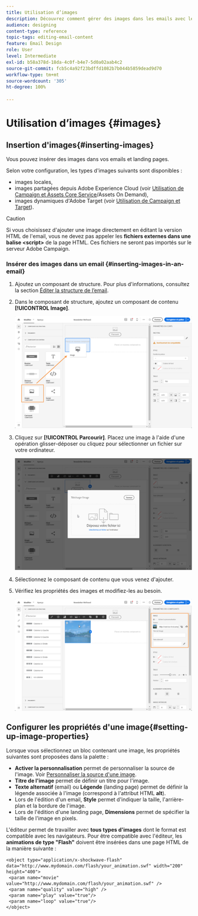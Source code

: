 ```yaml
---
title: Utilisation d’images
description: Découvrez comment gérer des images dans les emails avec le Concepteur d'email.
audience: designing
content-type: reference
topic-tags: editing-email-content
feature: Email Design
role: User
level: Intermediate
exl-id: b58a378d-18da-4c0f-b4e7-5d0a02aab4c2
source-git-commit: fcb5c4a92f23bdffd1082b7b044b5859dead9d70
workflow-type: tm+mt
source-wordcount: '305'
ht-degree: 100%

---
```


# Utilisation d’images {#images}

## Insertion d&#39;images{#inserting-images}

Vous pouvez insérer des images dans vos emails et landing pages.

Selon votre configuration, les types d&#39;images suivants sont disponibles :

* images locales,
* images partagées depuis Adobe Experience Cloud (voir [Utilisation de Campaign et Assets Core Service](../../integrating/using/working-with-campaign-and-assets-core-service.md)/Assets On Demand),
* images dynamiques d&#39;Adobe Target (voir [Utilisation de Campaign et Target](../../integrating/using/about-campaign-target-integration.md)).

>[!CAUTION]
>
>Si vous choisissez d&#39;ajouter une image directement en éditant la version HTML de l&#39;email, vous ne devez pas appeler les **fichiers externes dans une balise &lt;script>** de la page HTML. Ces fichiers ne seront pas importés sur le serveur Adobe Campaign.

### Insérer des images dans un email      {#inserting-images-in-an-email}

1. Ajoutez un composant de structure. Pour plus d&#39;informations, consultez la section [Éditer la structure de l’email](../../designing/using/designing-from-scratch.md#defining-the-email-structure).
1. Dans le composant de structure, ajoutez un composant de contenu **[!UICONTROL Image]**.

   ![](assets/des_insert_images_1.png)

1. Cliquez sur **[!UICONTROL Parcourir]**. Placez une image à l&#39;aide d&#39;une opération glisser-déposer ou cliquez pour sélectionner un fichier sur votre ordinateur.

   ![](assets/des_insert_images_2.png)

1. Sélectionnez le composant de contenu que vous venez d&#39;ajouter.
1. Vérifiez les propriétés des images et modifiez-les au besoin.

   ![](assets/des_insert_images_3.png)

## Configurer les propriétés d&#39;une image{#setting-up-image-properties}

Lorsque vous sélectionnez un bloc contenant une image, les propriétés suivantes sont proposées dans la palette :

* **Activer la personnalisation** permet de personnaliser la source de l&#39;image. Voir [Personnaliser la source d&#39;une image](../../designing/using/personalization.md#personalizing-an-image-source).
* **Titre de l&#39;image** permet de définir un titre pour l&#39;image.
* **Texte alternatif** (email) ou **Légende** (landing page) permet de définir la légende associée à l&#39;image (correspond à l&#39;attribut HTML **alt**).
* Lors de l&#39;édition d&#39;un email, **Style** permet d&#39;indiquer la taille, l&#39;arrière-plan et la bordure de l&#39;image.
* Lors de l&#39;édition d&#39;une landing page, **Dimensions** permet de spécifier la taille de l&#39;image en pixels.

L&#39;éditeur permet de travailler avec **tous types d&#39;images** dont le format est compatible avec les navigateurs. Pour être compatible avec l&#39;éditeur, les **animations de type &quot;Flash&quot;** doivent être insérées dans une page HTML de la manière suivante :

```
<object type="application/x-shockwave-flash" data="http://www.mydomain.com/flash/your_animation.swf" width="200" height="400">
 <param name="movie" value="http://www.mydomain.com/flash/your_animation.swf" />
 <param name="quality" value="high" />
 <param name="play" value="true"/>
 <param name="loop" value="true"/> 
</object>
```

<!--
## Modifying images with the Adobe Creative SDK{#modifying-images-with-the-adobe-creative-sdk}

You can edit images and use a complete set of features powered by the Adobe Creative SDK to enhance your images directly in the content editor when editing emails or landing pages.

The image editor offers a powerful, full-featured image editing UI component that allows you to edit images and apply effects and frames, original high-quality stickers, beautiful overlays, fun features like tilt shift and color splash, pro-level adjustments and more.

To modify an image with the Adobe Creative SDK:

1. Select the image.
1. In the toolbar, click the Creative Cloud icon.

   ![](assets/des_creative_sdk_icon.png)

1. Select the tool you want to use through the icons on the top of the window to modify the image.

   ![](assets/email_designer_ccsdktoolbar.png)

1. Click **[!UICONTROL Save]** when modifications are done. The updated image is saved on Adobe Campaign server and ready to be used.

>[!NOTE]
>
>Tools offered in the image editor cannot be customized.
-->
